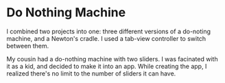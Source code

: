 # Do Nothing Machine

I combined two projects into one: three different versions of a do-noting machine, and a Newton's
cradle.  I used a tab-view controller to switch between them.

My cousin had a do-nothing machine with two sliders.  I was facinated with it as a kid, and decided
to make it into an app.  While creating the app, I realized there's no limit to the number of sliders
it can have.

